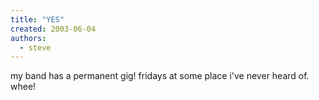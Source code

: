 ```yaml
---
title: "YES"
created: 2003-06-04
authors: 
  - steve
---
```


my band has a permanent gig! fridays at some place i've never heard of. whee!
